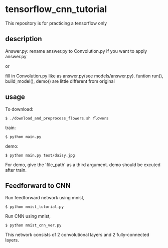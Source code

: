 # tensorflow_cnn_tutorial

This repository is for practicing a tensorflow only



## description

Answer.py:
rename answer.py to Convolution.py if you want to apply answer.py

or

fill in Convolution.py like as answer.py(see models/answer.py). funtion run(), build_model(), demo() are little different from original


## usage

To download:

    $ ./download_and_preprocess_flowers.sh flowers

train:

    $ python main.py

demo:

    $ python main.py test/daisy.jpg

For demo, give the 'file_path' as a third argument. demo should be excuted after train.

## Feedforward to CNN

Run feedforward network using mnist,

    $ python mnist_tutorial.py

Run CNN using mnist, 

    $ python mnist_cnn_ver.py

This network consists of 2 convolutional layers and 2 fully-connected layers.
